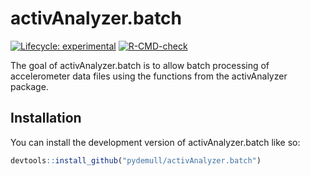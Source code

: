 
<!-- README.md is generated from README.Rmd. Please edit that file -->

# activAnalyzer.batch

<!-- badges: start -->

[![Lifecycle:
experimental](https://img.shields.io/badge/lifecycle-experimental-orange.svg)](https://lifecycle.r-lib.org/articles/stages.html#experimental)
[![R-CMD-check](https://github.com/pydemull/activAnalyzer.batch/actions/workflows/R-CMD-check.yaml/badge.svg)](https://github.com/pydemull/activAnalyzer.batch/actions/workflows/R-CMD-check.yaml)
<!-- badges: end -->

The goal of activAnalyzer.batch is to allow batch processing of
accelerometer data files using the functions from the activAnalyzer
package.

## Installation

You can install the development version of activAnalyzer.batch like so:

``` r
devtools::install_github("pydemull/activAnalyzer.batch")
```
